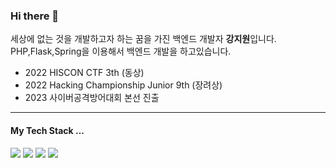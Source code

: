 ### Hi there 👋

세상에 없는 것을 개발하고자 하는 꿈을 가진 백엔드 개발자 **강지원**입니다. <br>
PHP,Flask,Spring을 이용해서 백엔드 개발을 하고있습니다.<br>

- 2022 HISCON CTF 3th (동상)
- 2022 Hacking Championship Junior 9th (장려상)
- 2023 사이버공격방어대회 본선 진출

<hr>

#### My Tech Stack ...
<p>
  <img src="https://img.shields.io/badge/PHP-777BB4?style=flat-square&logo=PHP&logoColor=white"/> 
  <img src="https://img.shields.io/badge/Flask-000000?style=flat-square&logo=Flask&logoColor=white"/> 
  <img src="https://img.shields.io/badge/Django-092E20?style=flat-square&logo=Django&logoColor=white"/>
  <img src="https://img.shields.io/badge/Spring-6DB33F?style=flat-square&logo=Spring&logoColor=white"/>
</p>

